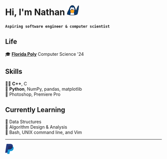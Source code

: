 # Hi, I'm Nathan <img height="32" alt="Penguin Waving" src="img/penguinwavinganim.webp" />

**`Aspiring software engineer & computer scientist`**

## Life
:mortar_board: [**Florida Poly**][poly] Computer Science '24  

[poly]: https://floridapoly.edu/

## Skills

:man_technologist:		**C++**, C  
:snake:					**Python**, NumPy, pandas, matplotlib  
:art:			        Photoshop, Premiere Pro  

## Currently Learning

:memo:      Data Structures  
:memo:      Algorithm Design & Analysis  
:memo:      Bash, UNIX command line, and Vim  

- - -

<a href="https://paypal.me/dazexd">
    <img height="32" align="left" alt="PayPal" src="img/icons/paypal.png" />
</a>
